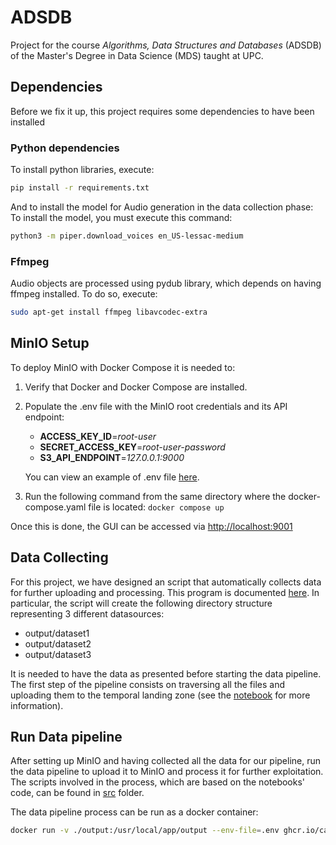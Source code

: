 # ADSDB
Project for the course *Algorithms, Data Structures and Databases* (ADSDB) of the Master's Degree in Data Science (MDS) taught at UPC.

## Dependencies
Before we fix it up, this project requires some dependencies to have been installed

### Python dependencies
To install python libraries, execute:
```sh
pip install -r requirements.txt
```
And to install the model for Audio generation in the data collection phase:
To install the model, you must execute this command:
```sh
python3 -m piper.download_voices en_US-lessac-medium
```

### Ffmpeg
Audio objects are processed using pydub library, which depends on having ffmpeg installed. To do so, execute:
```sh
sudo apt-get install ffmpeg libavcodec-extra
```
### 


## MinIO Setup
To deploy MinIO with Docker Compose it is needed to:
1. Verify that Docker and Docker Compose are installed.
2. Populate the .env file with the MinIO root credentials and its API endpoint:
    - **ACCESS_KEY_ID**=*root-user*    
    - **SECRET_ACCESS_KEY**=*root-user-password* 
    - **S3_API_ENDPOINT**=*127.0.0.1:9000*

    You can view an example of .env file [here](./env.example).
3. Run the following command from the same directory where the docker-compose.yaml file is located:
```docker compose up```

Once this is done, the GUI can be accessed via [http://localhost:9001](http://localhost:9001)

## Data Collecting
For this project, we have designed an script that automatically collects data for further uploading and processing. This program is documented [here](./notebooks/landing_zone/data-collection.ipynb). In particular, the script will create the following directory structure representing 3 different datasources:
- output/dataset1 
- output/dataset2
- output/dataset3

It is needed to have the data as presented before starting the data pipeline. The first step of the pipeline consists on traversing all the files and uploading them to the temporal landing zone (see the [notebook](./notebooks/landing_zone/temporal_zone.ipynb) for more information).

## Run Data pipeline
After setting up MinIO and having collected all the data for our pipeline, run the data pipeline to upload it to MinIO and process it for further exploitation. The scripts involved in the process, which are based on the notebooks' code, can be found in [src](./src/) folder.

The data pipeline process can be run as a docker container:
```bash
docker run -v ./output:/usr/local/app/output --env-file=.env ghcr.io/carles-aguilera-pilo/adsdb:latest
```


